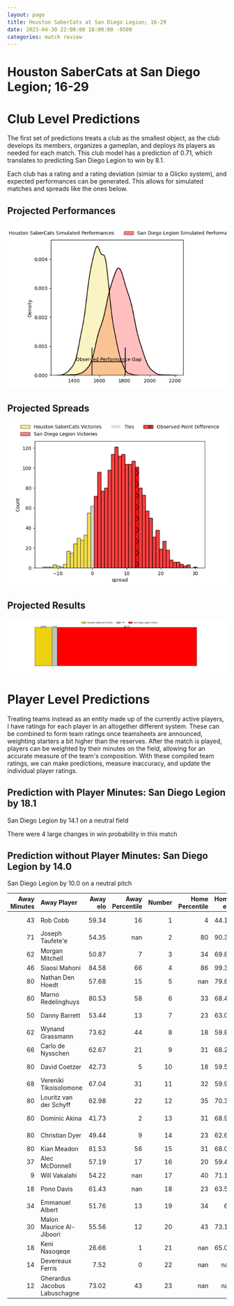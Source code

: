```yaml
---  
layout: page  
title: Houston SaberCats at San Diego Legion; 16-29  
date: 2023-04-30 22:00:00 18:00:00 -0500  
categories: match review  
---
```

# Houston SaberCats at San Diego Legion; 16-29

# Club Level Predictions


The first set of predictions treats a club as the smallest object, as the club develops its members, organizes a gameplan, and deploys its players as needed for each match. This club model has a prediction of 0.71, which translates to predicting San Diego Legion to win by 8.1.

Each club has a rating and a rating deviation (simiar to a Glicko system), and expected performances can be generated. This allows for simulated matches and spreads like the ones below.
## Projected Performances


![Projected Performances](plots/performances_2023-04-30-SanDiegoLegion-HoustonSaberCats.png)
## Projected Spreads


![Projected Spreads](plots/spreads_2023-04-30-SanDiegoLegion-HoustonSaberCats.png)
## Projected Results


![Projected Results](plots/resultbar_2023-04-30-SanDiegoLegion-HoustonSaberCats.png)
# Player Level Predictions


Treating teams instead as an entity made up of the currently active players, I have ratings for each player in an altogether different system. These can be combined to form team ratings once teamsheets are announced, weighting starters a bit higher than the reserves. After the match is played, players can be weighted by their minutes on the field, allowing for an accurate measure of the team's composition. With these compiled team ratings, we can make predictions, measure inaccuracy, and update the individual player ratings.
## Prediction with Player Minutes: San Diego Legion by 18.1


San Diego Legion by 14.1 on a neutral field

There were 4 large changes in win probability in this match
## Prediction without Player Minutes: San Diego Legion by 14.0


San Diego Legion by 10.0 on a neutral pitch



|   Away Minutes | Away Player                   |   Away elo |   Away Percentile |   Number |   Home Percentile |   Home elo | Home Player             |   Home Minutes |
|---------------:|:------------------------------|-----------:|------------------:|---------:|------------------:|-----------:|:------------------------|---------------:|
|             43 | Rob Cobb                      |      59.34 |                16 |        1 |                 4 |      44.16 | Faka'osi Pifeleti       |             50 |
|             71 | Joseph Taufete'e              |      54.35 |               nan |        2 |                80 |      90.34 | Sama Malolo             |             68 |
|             62 | Morgan Mitchell               |      50.87 |                 7 |        3 |                34 |      69.88 | Luke Green              |             62 |
|             46 | Siaosi Mahoni                 |      84.58 |                66 |        4 |                86 |      99.38 | Ben Grant               |             80 |
|             80 | Nathan Den Hoedt              |      57.68 |                15 |        5 |               nan |      79.84 | Chris Turori            |             50 |
|             80 | Marno Redelinghuys            |      80.53 |                58 |        6 |                33 |      68.47 | Tupou Afungia           |             62 |
|             50 | Danny Barrett                 |      53.44 |                13 |        7 |                23 |      63.03 | Blair Cowan             |             80 |
|             62 | Wynand Grassmann              |      73.62 |                44 |        8 |                18 |      59.81 | David Tameilau          |             80 |
|             66 | Carlo de Nysschen             |      62.67 |                21 |        9 |                31 |      68.28 | Richard Judd            |             80 |
|             80 | David Coetzer                 |      42.73 |                 5 |       10 |                18 |      59.56 | Josh Henderson          |             62 |
|             68 | Vereniki Tikoisolomone        |      67.04 |                31 |       11 |                32 |      59.91 | Nathaniel Augspurger    |             80 |
|             80 | Louritz van der Schyff        |      62.98 |                22 |       12 |                35 |      70.39 | Ma'a Nonu               |             80 |
|             80 | Dominic Akina                 |      41.73 |                 2 |       13 |                31 |      68.93 | Marcel Brache           |             80 |
|             80 | Christian Dyer                |      49.44 |                 9 |       14 |                23 |      62.67 | Tomas Aoake             |             80 |
|             80 | Kian Meadon                   |      81.53 |                56 |       15 |                31 |      68.09 | Mike Te'o               |             80 |
|             37 | Alec McDonnell                |      57.19 |                17 |       16 |                20 |      59.46 | Nathan Sylvia           |             30 |
|              9 | Will Vakalahi                 |      54.22 |               nan |       17 |                40 |      71.19 | Shilo Klein             |             12 |
|             18 | Pono Davis                    |      61.43 |               nan |       18 |                23 |      63.53 | Chris Baumann           |             18 |
|             34 | Emmanuel Albert               |      51.76 |                13 |       19 |                34 |      69    | Jale Railala Vakaloloma |             30 |
|             30 | Malon Maurice Al-Jiboori      |      55.56 |                12 |       20 |                43 |      73.14 | Will Hooley             |             18 |
|             18 | Keni Nasoqeqe                 |      26.66 |                 1 |       21 |               nan |      65.03 | Michael Smith           |             18 |
|             14 | Devereaux Ferris              |       7.52 |                 0 |       22 |               nan |     nan    | nan                     |            nan |
|             12 | Gherardus Jacobus Labuschagne |      73.02 |                43 |       23 |               nan |     nan    | nan                     |            nan |

